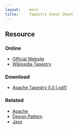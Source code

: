```yaml
---
layout:    more
title:     Tapestry Cheat Sheet
---
```

<div class="content content-400">
    <div class="board board-326">
        <h2 class="board-title">Resource</h2>
        <div class="board-card">
            <h3 class="board-card-title">Online</h3>
            <ul>
                <li><a href="http://tapestry.apache.org/">Official Website</a></li>
                <li><a href="http://en.wikipedia.org/wiki/Tapestry_(programming)">Wikipedia Tapestry</a></li>
            </ul>
        </div>
        <div class="board-card">
            <h3 class="board-card-title">Download</h3>
            <ul>
                <li><a href="http://refcardz.dzone.com/refcardz/apache-tapestry-50">Apache Tapestry 5.0 [.pdf]</a></li>
            </ul>
        </div>
        <div class="board-card">
            <h3 class="board-card-title">Related</h3>
            <ul>
                <li><a href="/apache" title="Apache Cheat Sheet">Apache</a></li>
                <li><a href="/design-pattern/" title="Design Pattern Cheat Sheet">Design Pattern</a></li>
                <li><a href="/java" title="Java Cheat Sheet">Java</a></li>
            </ul>
        </div>
    </div>
</div>
